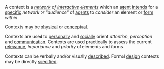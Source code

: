 A context is a *[network](https://github.com/gcassel/Modular-Organization-Terminology/blob/master/terms/network.md) of [interactive](https://github.com/gcassel/Modular-Organization-Terminology/edit/master/terms/interaction.md) [elements](https://github.com/gcassel/Modular-Organization-Terminology/blob/master/terms/element.md)* which an [agent](https://github.com/gcassel/Modular-Organization-Terminology/blob/master/terms/agent.md) [intends](https://github.com/gcassel/Modular-Organization-Terminology/blob/master/terms/intention.md) for a [specific](https://github.com/gcassel/Modular-Organization-Terminology/edit/master/terms/specific.md) *network or "audience"* of [agents](https://github.com/gcassel/Modular-Organization-Terminology/blob/master/terms/agent.md) to *consider* an element or [form](https://github.com/gcassel/Modular-Organization-Terminology/blob/master/terms/form.md) *within*.

Contexts may be [physical](https://github.com/gcassel/Modular-Organization-Terminology/edit/master/terms/physical.md) or [conceptual](https://github.com/gcassel/Modular-Organization-Terminology/edit/master/terms/concept.md).
 
Contexts are used to [personally](https://github.com/gcassel/Modular-Organization-Terminology/edit/master/terms/personal.md) and [socially](https://github.com/gcassel/Modular-Organization-Terminology/edit/master/terms/social.md) orient *attention*, *perception* and [communication](https://github.com/gcassel/Modular-Organization-Terminology/blob/master/terms/communication.md).  Contexts are used practically to assess the current [relevance](https://github.com/gcassel/Modular-Organization-Terminology/blob/master/terms/relevance.md), *importance* and *priority* of elements and forms.

Contexts can be verbally and/or visually [described](https://github.com/gcassel/Modular-Organization-Terminology/blob/master/terms/description.md).  Formal [design](https://github.com/gcassel/Modular-Organization-Terminology/blob/master/terms/design.md) contexts may be directly [specified](https://github.com/gcassel/Modular-Organization-Terminology/blob/master/terms/specification.md).
